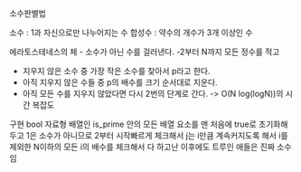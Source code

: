 소수판별법

소수 : 1과 자신으로만 나누어지는 수
합성수 : 약수의 개수가 3개 이상인 수

에라토스테네스의 체 - 소수가 아닌 수를 걸러낸다.
-2부터 N까지 모든 정수를 적고
- 지우지 않은 소수 중 가장 작은 소수를 찾아서 p라고 한다.
- 아직 지우지 않은 수들 중 p의 배수를 크기 순서대로 지운다.
- 아직 모든 수를 지우지 않았다면 다시 2번의 단계로 간다.
-> O(N log(logN))의 시간 복잡도

구현
bool 자료형 배열인 is_prime 안의 모든 배열 요소를 맨 처음에 true로 초기화해두고 
1은 소수가 아니므로 2부터 시작빠르게 체크해서
j는 i만큼 계속커지도록 해서 i를 제외한 N이하의 모든 i의 배수를 체크해서
다 하고난 이후에도 트루인 애들은 진짜 소수임 
